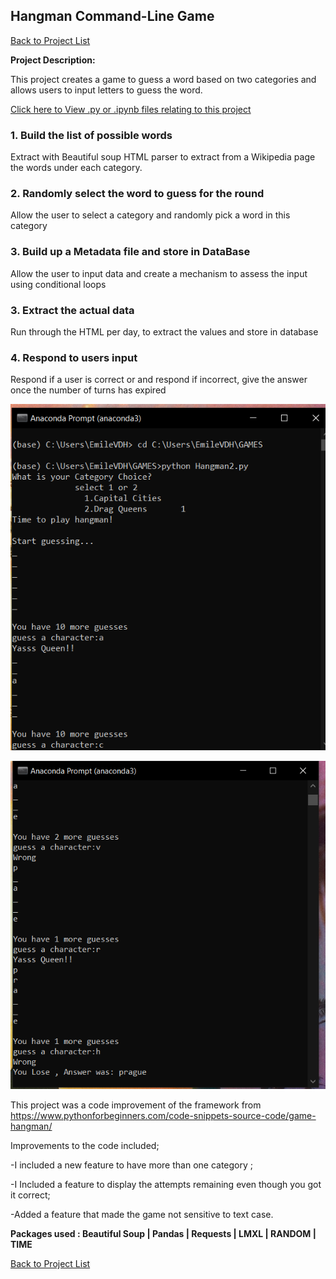 ## Hangman Command-Line Game

[Back to Project List](http://emilevdheyde.github.io/)

**Project Description:** 

This project creates a game to guess a word based on two categories and allows users to input letters to guess the word.

[Click here to View .py or .ipynb files relating to this project](https://github.com/EmileVdHeyde/My-Python-Projects/tree/master/2.%20Hangman%20Game)

### 1. Build the list of possible words

Extract with Beautiful soup HTML parser to extract from a Wikipedia page the words under each category.

### 2. Randomly select the word to guess for the round

Allow the user to select a category and randomly pick a word in this category 

### 3. Build up a Metadata file and store in DataBase

Allow the user to input data and create a mechanism to assess the input using conditional loops

### 3. Extract the actual data 

Run through the HTML per day, to extract the values and store in database 

### 4. Respond to users input 

Respond if a user is correct or and respond if incorrect, give the answer once the number of turns has expired

![image](images/view1.PNG)

![image](images/view2.PNG)


This project was a code improvement of the framework from 
https://www.pythonforbeginners.com/code-snippets-source-code/game-hangman/

Improvements to the code included; 

-I included a new feature to have more than one category ; 

-I Included a feature to display the attempts remaining even though you got it correct; 

-Added a feature that made the game not sensitive to text case. 

**Packages used :
Beautiful Soup | Pandas | Requests | LMXL | RANDOM | TIME**

[Back to Project List](http://emilevdheyde.github.io/)


